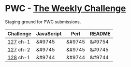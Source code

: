 # PWC - [The Weekly Challenge]

Staging ground for PWC submissions.

Challenge  | JavaScript | Perl   | README
---------- | ---------- | ------ | ------
[127] ch-1 | &#9745     | &#9745 | &#9754
[127] ch-2 | &#9745     | &#9745 | &#9745
[128] ch-1 | &#9744     | &#9744 | &#9744

[The Weekly Challenge]: https://theweeklychallenge.org/
[127]: https://theweeklychallenge.org/blog/perl-weekly-challenge-127/
[128]: https://theweeklychallenge.org/blog/perl-weekly-challenge-128/
